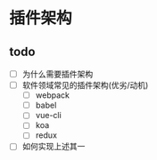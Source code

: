 # 插件架构
## todo
- [ ] 为什么需要插件架构
- [ ] 软件领域常见的插件架构(优劣/动机)
  - [ ] webpack
  - [ ] babel
  - [ ] vue-cli
  - [ ] koa
  - [ ] redux

- [ ] 如何实现上述其一